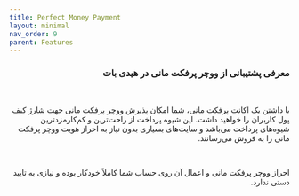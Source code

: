 ```yaml
---
title: Perfect Money Payment
layout: minimal
nav_order: 9
parent: Features
---
```


<head>
    <meta charset="utf-8">
    <link rel="stylesheet" href="https://b3h1z.github.io/HidyBot-Docs/assets/css/style.css">
    <link rel="icon" href="https://b3h1z.github.io/HidyBot-Docs/favicon.ico" type="image/x-icon">
</head>
<div dir="rtl">

<h3>معرفی پشتیبانی از ووچر پرفکت مانی در هیدی بات</h3>
<br>
<p>با داشتن یک اکانت پرفکت مانی، شما امکان پذیرش ووچر پرفکت مانی جهت شارژ کیف پول کاربران را خواهید داشت. این شیوه پرداخت از راحت‌ترین و کم‌کارمزدترین شیوه‌های پرداخت می‌باشد و سایت‌های بسیاری بدون نیاز به احراز هویت ووچر پرفکت مانی را به فروش می‌رسانند.</p>
<br>
<p>احراز ووچر پرفکت مانی و اعمال آن روی حساب شما کاملاً خودکار بوده و نیازی به تایید دستی ندارد.</p>

</div>
